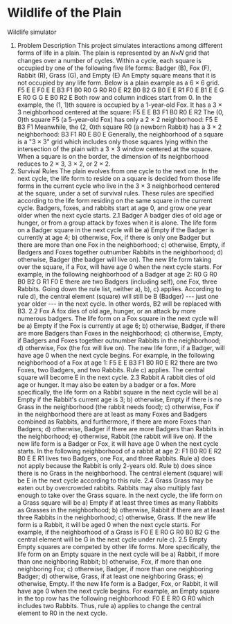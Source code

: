 # Wildlife of the Plain
 Wildlife simulator

1. Problem Description
This project simulates interactions among different forms of life in a plain. The plain is
represented by an 𝑁×𝑁 grid that changes over a number of cycles. Within a cycle, each
square is occupied by one of the following five life forms:
Badger (B), Fox (F), Rabbit (R), Grass (G), and Empty (E)
An Empty square means that it is not occupied by any life form.
Below is a plain example as a 6 × 6 grid.
F5 E E F0 E E
B3 F1 B0 R0 G R0
R0 E R2 B0 B2 G
B0 E E R1 F0 E
B1 E E G E R0
G G E B0 R2 E
Both row and column indices start from 0. In the example, the (1, 1)th square is occupied by a
1-year-old Fox. It has a 3 × 3 neighborhood centered at the square:
F5 E E
B3 F1 B0
R0 E R2
The (0, 0)th square F5 (a 5-year-old Fox) has only a 2 × 2 neighborhood:
F5 E
B3 F1
Meanwhile, the (2, 0)th square R0 (a newborn Rabbit) has a 3 × 2 neighborhood:
B3 F1
R0 E
B0 E
Generally, the neighborhood of a square is a "3 × 3" grid which includes only those squares
lying within the intersection of the plain with a 3 × 3 window centered at the square. When a
square is on the border, the dimension of its neighborhood reduces to 2 × 3, 3 × 2, or 2 × 2.
2. Survival Rules
The plain evolves from one cycle to the next one. In the next cycle, the life form to reside on a
square is decided from those life forms in the current cycle who live in the 3 × 3 neighborhood
centered at the square, under a set of survival rules. These rules are specified according to the
life form residing on the same square in the current cycle. Badgers, foxes, and rabbits start at
age 0, and grow one year older when the next cycle starts.
2.1 Badger
A badger dies of old age or hunger, or from a group attack by foxes when it is alone. The life form
on a Badger square in the next cycle will be
a) Empty if the Badger is currently at age 4;
b) otherwise, Fox, if there is only one Badger but there are more than one Fox in the
neighborhood;
c) otherwise, Empty, if Badgers and Foxes together outnumber Rabbits in the neighborhood;
d) otherwise, Badger (the badger will live on).
The new life form taking over the square, if a Fox, will have age 0 when the next cycle starts.
For example, in the following neighborhood of a Badger at age 2:
R0 G R0
B0 B2 G
R1 F0 E
there are two Badgers (including self), one Fox, three Rabbits. Going down the rule list, neither
a), b), c) applies. According to rule d), the central element (square) will still be B (Badger) --- just
one year older --- in the next cycle. In other words, B2 will be replaced with B3.
2.2 Fox
A fox dies of old age, hunger, or an attack by more numerous badgers. The life form on a Fox
square in the next cycle will be
a) Empty if the Fox is currently at age 6;
b) otherwise, Badger, if there are more Badgers than Foxes in the neighborhood;
c) otherwise, Empty, if Badgers and Foxes together outnumber Rabbits in the neighborhood;
d) otherwise, Fox (the fox will live on).
The new life form, if a Badger, will have age 0 when the next cycle begins.
For example, in the following neighborhood of a Fox at age 1:
F5 E E
B3 F1 B0
R0 E R2
there are two Foxes, two Badgers, and two Rabbits. Rule c) applies. The central square will
become E in the next cycle.
2.3 Rabbit
A rabbit dies of old age or hunger. It may also be eaten by a badger or a fox. More
specifically, the life form on a Rabbit square in the next cycle will be
a) Empty if the Rabbit's current age is 3;
b) otherwise, Empty if there is no Grass in the neighborhood (the rabbit needs food);
c) otherwise, Fox if in the neighborhood there are at least as many Foxes and Badgers
combined as Rabbits, and furthermore, if there are more Foxes than Badgers;
d) otherwise, Badger if there are more Badgers than Rabbits in the neighborhood;
e) otherwise, Rabbit (the rabbit will live on).
If the new life form is a Badger or Fox, it will have age 0 when the next cycle starts.
In the following neighborhood of a rabbit at age 2:
F1 B0 R0
E R2 B0
E E R1
lives two Badgers, one Fox, and three Rabbits. Rule a) does not apply because the Rabbit is
only 2-years old. Rule b) does since there is no Grass in the neighborhood. The central element
(square) will be E in the next cycle according to this rule.
2.4 Grass
Grass may be eaten out by overcrowded rabbits. Rabbits may also multiply fast enough to take
over the Grass square. In the next cycle, the life form on a Grass square will be
a) Empty if at least three times as many Rabbits as Grasses in the neighborhood;
b) otherwise, Rabbit if there are at least three Rabbits in the neighborhood;
c) otherwise, Grass.
If the new life form is a Rabbit, it will be aged 0 when the next cycle starts.
For example, if the neighborhood of a Grass is
F0 E E
R0 G R0
B0 B2 G
the central element will be G in the next cycle under rule c).
2.5 Empty
Empty squares are competed by other life forms. More specifically, the life form on an Empty
square in the next cycle will be
a) Rabbit, if more than one neighboring Rabbit;
b) otherwise, Fox, if more than one neighboring Fox;
c) otherwise, Badger, if more than one neighboring Badger;
d) otherwise, Grass, if at least one neighboring Grass;
e) otherwise, Empty.
If the new life form is a Badger, Fox, or Rabbit, it will have age 0 when the next cycle begins.
For example, an Empty square in the top row has the following neighborhood:
F0 E E
R0 G R0
which includes two Rabbits. Thus, rule a) applies to change the central element to R0 in the next
cycle.